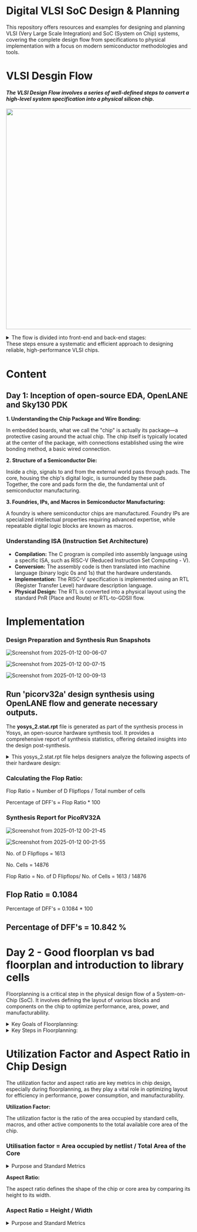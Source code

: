 # Digital VLSI SoC Design & Planning
This repository offers resources and examples for designing and planning VLSI (Very Large Scale Integration) and SoC (System on Chip) systems, covering the complete design flow from specifications to physical implementation with a focus on modern semiconductor methodologies and tools.
# VLSI Desgin Flow
#### _The VLSI Design Flow involves a series of well-defined steps to convert a high-level system specification into a physical silicon chip._

<p align="center">
  <img src="https://github.com/user-attachments/assets/e208d6c8-ef85-435d-bca9-783ac4b5d0ce" width="600">
</p>
<details>
<summary>The flow is divided into front-end and back-end stages:</summary>
**1. Specification:**
- Define system-level functionality, performance, power, and area requirements.
- Decide on architecture and high-level design specifications.
  
**2. Architecture Design:**
- Plan the system architecture, including processor, memory, and interconnects.
- Allocate resources and create block-level diagrams.

**3. RTL Design (Register Transfer Level):**
- Write the functional design using Hardware Description Languages (HDLs) like Verilog or VHDL.
- Implement the digital logic design.

**4. Functional Verification:**
- Verify the RTL design against the specifications.
- Use testbenches, simulations, and formal verification to ensure correctness.

**6. Synthesis:**
- Convert the RTL code into a gate-level netlist using a synthesis tool.
- Optimize for area, power, and timing constraints.

**6. Design for Testability (DFT):**
- Add test structures like scan chains or Built-In Self-Test (BIST) to facilitate post-fabrication testing.

**7. Floorplanning:**
- Define the physical layout of the chip, including placement of blocks and I/O pins.
- Plan for power, clock distribution, and routing channels.

**8. Placement:**
- Place the standard cells and macro blocks from the gate-level netlist within the floorplan.

**9. Clock Tree Synthesis (CTS):**
- Design a balanced clock tree to minimize skew and ensure timing integrity.

**10. Routing:**
- Connect all the components using metal layers for signal and power routing.

**11. Static Timing Analysis (STA):**
- Analyze the design to ensure it meets all timing requirements.

**12. Power Analysis:**
- Evaluate the power consumption and optimize for power efficiency.

**13. Physical Verification:**
- Perform checks like Design Rule Check (DRC) and Layout vs. Schematic (LVS) to ensure the layout matches the design.

**14. Tape-Out:**
- Finalize the design and prepare it for manufacturing.

**15. Fabrication:**
- Send the tape-out design to a foundry for silicon fabrication.

**16. Testing and Validation:**
- Test the manufactured chip using Automatic Test Equipment (ATE) to ensure it functions as intended.
</details>
These steps ensure a systematic and efficient approach to designing reliable, high-performance VLSI chips.

# Content
## Day 1: Inception of open-source EDA, OpenLANE and Sky130 PDK
**1. Understanding the Chip Package and Wire Bonding:**

 In embedded boards, what we call the "chip" is actually its package—a protective casing around the actual chip. The chip itself is typically located at the center of the 
 package, with connections established using the wire bonding method, a basic wired connection.
 
**2. Structure of a Semiconductor Die:**

Inside a chip, signals to and from the external world pass through pads. The core, housing the chip's digital logic, is surrounded by these pads. Together, the core and pads form the die, the fundamental unit of semiconductor manufacturing.

**3. Foundries, IPs, and Macros in Semiconductor Manufacturing:**

A foundry is where semiconductor chips are manufactured. Foundry IPs are specialized intellectual properties requiring advanced expertise, while repeatable digital logic blocks are known as macros.

### Understanding ISA (Instruction Set Architecture)
- **Compilation:** The C program is compiled into assembly language using a specific ISA, such as RISC-V (Reduced Instruction Set Computing - V).
- **Conversion:** The assembly code is then translated into machine language (binary logic 0s and 1s) that the hardware understands.
- **Implementation:** The RISC-V specification is implemented using an RTL (Register Transfer Level) hardware description language.
- **Physical Design:** The RTL is converted into a physical layout using the standard PnR (Place and Route) or RTL-to-GDSII flow.

# Implementation

### Design Preparation and Synthesis Run Snapshots

![Screenshot from 2025-01-12 00-06-07](https://github.com/user-attachments/assets/b34c009e-f916-4a8e-93aa-3169a7f213ce)

![Screenshot from 2025-01-12 00-07-15](https://github.com/user-attachments/assets/4a365e1f-d909-4c9f-8c63-d4df3641cda1)

![Screenshot from 2025-01-12 00-09-13](https://github.com/user-attachments/assets/42c4ec9d-2c76-4e58-bce3-dfb7381d35e1)


## Run 'picorv32a' design synthesis using OpenLANE flow and generate necessary outputs.

The **yosys_2.stat.rpt** file is generated as part of the synthesis process in Yosys, an open-source hardware synthesis tool. It provides a comprehensive report of synthesis statistics, offering detailed insights into the design post-synthesis.
<details>
<summary>This yosys_2.stat.rpt file helps designers analyze the following aspects of their hardware design:</summary>

- **Module Statistics:** Details of synthesized modules, including their instances and resource utilization.
- **Cell Statistics:** Information on the types and counts of standard cells or logic elements used.
- **Top-Level Design Summary:** Overall summary of the synthesized design, including the total number of cells, I/O ports, and gate count.
- **Utilization Metrics:** Resource usage such as logic gates, registers, and multiplexers.
- **Warnings and Errors:** Alerts regarding issues encountered during synthesis, such as unconnected ports or unsupported constructs.
</details>

### Calculating the Flop Ratio:

Flop Ratio = Number of D Flipflops / Total number of cells

Percentage of DFF's = Flop Ratio * 100

### Synthesis Report for PicoRV32A

![Screenshot from 2025-01-12 00-21-45](https://github.com/user-attachments/assets/506fdd01-eee0-4d72-bd12-ee6c38eb2697)

![Screenshot from 2025-01-12 00-21-55](https://github.com/user-attachments/assets/ddca09a1-c143-4d49-a91d-083e032ed889)

No. of D Flipflops = 1613

No. Cells = 14876

Flop Ratio = No. of D Flipflops/ No. of Cells = 1613 / 14876

## Flop Ratio = 0.1084

Percentage of DFF's = 0.1084 * 100 
## Percentage of DFF's = 10.842 %

# Day 2 - Good floorplan vs bad floorplan and introduction to library cells

Floorplanning is a critical step in the physical design flow of a System-on-Chip (SoC). It involves defining the layout of various blocks and components on the chip to optimize performance, area, power, and manufacturability.

<details>
<summary>Key Goals of Floorplanning:</summary>

- **Optimize Placement:** Arrange logic blocks and macros efficiently to minimize wirelength and reduce delay.
- **Power Management:** Ensure proper placement of power distribution networks.
- **Thermal Management:** Avoid hotspots by spreading power-hungry blocks appropriately.
- **Clock Distribution:** Facilitate uniform and low-skew clock routing.
- **Area Utilization:** Maximize the utilization of the available chip area while leaving room for routing and buffers.
- **Partitioning:** Group related modules together for better performance and ease of routing.
</details>

<details>
<summary>Key Steps in Floorplanning:</summary>
- **Chip and Core Area Definition:** Define the overall dimensions of the chip and core area.
- **Macro Placement:** Place large blocks like memories, IP cores, and analog components.
- **Boundary Constraints:** Specify I/O pin placement and keep-out zones.
- **Power Planning:** Establish power grids and ensure uniform power distribution.
- **Placement Blockages:** Mark areas where placement is restricted (e.g., under macros).
- **Aspect Ratio and Die Size:** Determine the chip aspect ratio and calculate die size based on design requirements.
</details>

# Utilization Factor and Aspect Ratio in Chip Design

The utilization factor and aspect ratio are key metrics in chip design, especially during floorplanning, as they play a vital role in optimizing layout for efficiency in performance, power consumption, and manufacturability.

**Utilization Factor:**

The utilization factor is the ratio of the area occupied by standard cells, macros, and other active components to the total available core area of the chip.

  ### Utilisation factor = Area occupied by netlist / Total Area of the Core
<details>
  <summary>Purpose and Standard Metrics</summary>
  
**Purpose:**

- Ensures efficient use of available space.
- Leaves enough room for routing wires and buffers.

**Typical Values:**

- Low Utilization: Leads to wasted space but allows easier routing.
- High Utilization: Saves area but may cause routing congestion and timing issues.
</details>

**Aspect Ratio:**

The aspect ratio defines the shape of the chip or core area by comparing its height to its width.

### Aspect Ratio = Height / Width
<details>
  <summary>Purpose and Standard Metrics</summary>
  
**Purpose:**

- Determines whether the chip is square, rectangular, or elongated.
- Impacts the placement of components and the efficiency of routing.

**Typical Values:**

- An aspect ratio close to 1 results in a square layout, which is often ideal for balanced placement and routing.
- Rectangular shapes are used when specific design constraints (like die size or I/O pin placement) demand it.
</details>

